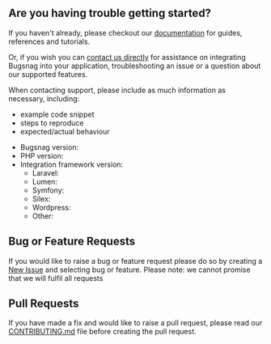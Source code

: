 ## Are you having trouble getting started?
If you haven't already, please checkout our [documentation](https://docs.bugsnag.com/platforms/php/) for guides, references and tutorials.

Or, if you wish you can [contact us directly](mailto:support@bugsnag.com) for assistance on integrating Bugsnag into your application, troubleshooting an issue or a question about our supported features.

When contacting support, please include as much information as necessary, including:

- example code snippet
- steps to reproduce
- expected/actual behaviour 

* Bugsnag version:
* PHP version:
* Integration framework version:
    * Laravel:
    * Lumen:
    * Symfony:
    * Silex:
    * Wordpress:
    * Other:

## Bug or Feature Requests
If you would like to raise a bug or feature request please do so by creating a [New Issue](https://github.com/bugsnag/bugsnag-php/issues/new/choose) and selecting bug or feature.
Please note: we cannot promise that we will fulfil all requests

## Pull Requests
If you have made a fix and would like to raise a pull request, please read our [CONTRIBUTING.md](../CONTRIBUTING.md) file before creating the pull request.